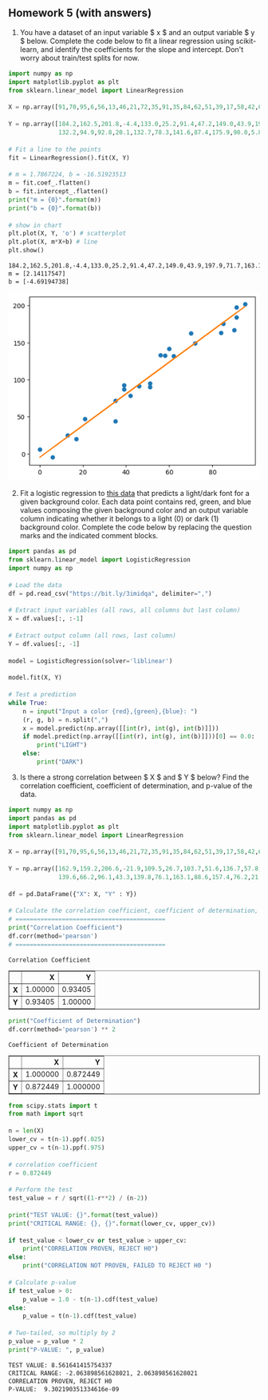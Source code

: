 ## Homework 5 (with answers)

1. You have a dataset of an input variable $ x $ and an output variable $ y $ below. Complete the code below to fit a linear regression using scikit-learn, and identify the coefficients for the slope and intercept. Don't worry about train/test splits for now. 


```python
import numpy as np 
import matplotlib.pyplot as plt
from sklearn.linear_model import LinearRegression

X = np.array([91,70,95,6,56,13,46,21,72,35,91,35,84,62,51,39,17,58,42,60,39,85,51,0,90]).reshape(-1, 1)

Y = np.array([184.2,162.5,201.8,-4.4,133.0,25.2,91.4,47.2,149.0,43.9,197.9,71.7,163.1,
              132.2,94.9,92.8,20.1,132.7,78.3,141.6,87.4,175.9,90.0,5.8,167.3])

# Fit a line to the points
fit = LinearRegression().fit(X, Y)

# m = 1.7867224, b = -16.51923513
m = fit.coef_.flatten()
b = fit.intercept_.flatten()
print("m = {0}".format(m))
print("b = {0}".format(b))

# show in chart
plt.plot(X, Y, 'o') # scatterplot
plt.plot(X, m*X+b) # line
plt.show()
```

    184.2,162.5,201.8,-4.4,133.0,25.2,91.4,47.2,149.0,43.9,197.9,71.7,163.1,132.2,94.9,92.8,20.1,132.7,78.3,141.6,87.4,175.9,90.0,5.8,167.3
    m = [2.14117547]
    b = [-4.69194738]



    
![png](classpert_hw5_answers_files/classpert_hw5_answers_2_1.png)
    


2. Fit a logistic regression to [this data](https://bit.ly/3imidqa) that predicts a light/dark font for a given background color. Each data point contains red, green, and blue values composing the given background color and an output variable column indicating whether it belongs to a light (0) or dark (1) background color. Complete the code below by replacing the question marks and the indicated comment blocks. 


```python
import pandas as pd
from sklearn.linear_model import LogisticRegression
import numpy as np

# Load the data
df = pd.read_csv("https://bit.ly/3imidqa", delimiter=",")

# Extract input variables (all rows, all columns but last column)
X = df.values[:, :-1]

# Extract output column (all rows, last column)
Y = df.values[:, -1]

model = LogisticRegression(solver='liblinear')

model.fit(X, Y)

# Test a prediction
while True:
    n = input("Input a color {red},{green},{blue}: ")
    (r, g, b) = n.split(",")
    x = model.predict(np.array([[int(r), int(g), int(b)]]))
    if model.predict(np.array([[int(r), int(g), int(b)]]))[0] == 0.0:
        print("LIGHT")
    else:
        print("DARK")
```

3. Is there a strong correlation between $ X $ and $ Y $ below? Find the correlation coefficient, coefficient of determination, and p-value of the data.


```python
import numpy as np 
import pandas as pd 
import matplotlib.pyplot as plt
from sklearn.linear_model import LinearRegression

X = np.array([91,70,95,6,56,13,46,21,72,35,91,35,84,62,51,39,17,58,42,60,39,85,51,0,90])

Y = np.array([162.9,159.2,206.6,-21.9,109.5,26.7,103.7,51.6,136.7,57.8,192.9,52.9,193.0,
              139.6,66.2,96.1,43.3,139.8,76.1,163.1,88.6,157.4,76.2,21.2,138.9]) 

df = pd.DataFrame({"X": X, "Y" : Y})

# Calculate the correlation coefficient, coefficient of determination, and p-value below 
# ==========================================
print("Correlation Coefficient")
df.corr(method='pearson')
# ==========================================
```

    Correlation Coefficient





<div>
<style scoped>
    .dataframe tbody tr th:only-of-type {
        vertical-align: middle;
    }

    .dataframe tbody tr th {
        vertical-align: top;
    }

    .dataframe thead th {
        text-align: right;
    }
</style>
<table border="1" class="dataframe">
  <thead>
    <tr style="text-align: right;">
      <th></th>
      <th>X</th>
      <th>Y</th>
    </tr>
  </thead>
  <tbody>
    <tr>
      <th>X</th>
      <td>1.00000</td>
      <td>0.93405</td>
    </tr>
    <tr>
      <th>Y</th>
      <td>0.93405</td>
      <td>1.00000</td>
    </tr>
  </tbody>
</table>
</div>




```python
print("Coefficient of Determination")
df.corr(method='pearson') ** 2
```

    Coefficient of Determination





<div>
<style scoped>
    .dataframe tbody tr th:only-of-type {
        vertical-align: middle;
    }

    .dataframe tbody tr th {
        vertical-align: top;
    }

    .dataframe thead th {
        text-align: right;
    }
</style>
<table border="1" class="dataframe">
  <thead>
    <tr style="text-align: right;">
      <th></th>
      <th>X</th>
      <th>Y</th>
    </tr>
  </thead>
  <tbody>
    <tr>
      <th>X</th>
      <td>1.000000</td>
      <td>0.872449</td>
    </tr>
    <tr>
      <th>Y</th>
      <td>0.872449</td>
      <td>1.000000</td>
    </tr>
  </tbody>
</table>
</div>




```python
from scipy.stats import t
from math import sqrt 

n = len(X)
lower_cv = t(n-1).ppf(.025)
upper_cv = t(n-1).ppf(.975)

# correlation coefficient
r = 0.872449

# Perform the test
test_value = r / sqrt((1-r**2) / (n-2))

print("TEST VALUE: {}".format(test_value))
print("CRITICAL RANGE: {}, {}".format(lower_cv, upper_cv))

if test_value < lower_cv or test_value > upper_cv:
    print("CORRELATION PROVEN, REJECT H0")
else:
    print("CORRELATION NOT PROVEN, FAILED TO REJECT H0 ")

# Calculate p-value
if test_value > 0:
    p_value = 1.0 - t(n-1).cdf(test_value)
else:
    p_value = t(n-1).cdf(test_value)

# Two-tailed, so multiply by 2
p_value = p_value * 2
print("P-VALUE: ", p_value)
```

    TEST VALUE: 8.561641415754337
    CRITICAL RANGE: -2.063898561628021, 2.063898561628021
    CORRELATION PROVEN, REJECT H0
    P-VALUE:  9.302190351334616e-09

